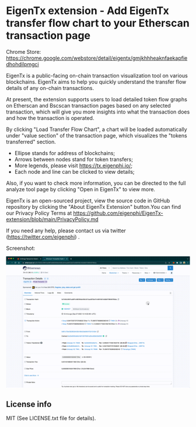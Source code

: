 # EigenTx extension - Add EigenTx transfer flow chart to your Etherscan transaction page

Chrome Store: https://chrome.google.com/webstore/detail/eigentx/gmjkhhheaknfaekapfiedhohdilpmgci

EigenTx is a public-facing on-chain transaction visualization tool on various blockchains.  EigenTx aims to help you quickly understand the transfer flow details of any on-chain transactions. 

At present, the extension supports users to load detailed token flow graphs on Etherscan and Bscscan transaction pages based on any selected transaction, which will give you more insights into what the transaction does and how the transaction is operated. 

By clicking "Load Transfer Flow Chart",  a chart will be loaded automatically under "value section" of the transaction page, which visualizes the "tokens transferred" section. 
- Ellipse stands for address of blockchains;
- Arrows between nodes stand for token transfers;
- More legends, please visit https://tx.eigenphi.io/;
- Each node and line can be clicked to view details;

Also, if you want to check more information, you can be directed to the full analyze tool page by clicking "Open in EigenTx" to view more. 

EigenTx is an open-sourced project, view the source code in GitHub repository by clicking the "About EigenTx Extension" button.You can find our Privacy Policy Terms at https://github.com/eigenphi/EigenTx-extension/blob/main/PrivacyPolicy.md

If you need any help, please contact us via twitter (https://twitter.com/eigenphi) .



Screenshot:

![screenshot](doc/images/screenshot.gif)

## License info

MIT (See LICENSE.txt file for details).
